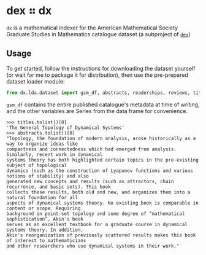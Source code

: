 # dex ⠶ dx

`dx` is a mathematical indexer for the American Mathematical Society Graduate Studies in Mathematics
catalogue dataset (a subproject of [`dex`](https://github.com/lmmx/dex))

## Usage

To get started, follow the instructions for downloading the dataset yourself (or wait for me to
package it for distribution), then use the pre-prepared dataset loader module:

```py
from dx.lda.dataset import gsm_df, abstracts, readerships, reviews, titles
```

`gsm_df` contains the entire published catalogue's metadata at time of writing,
and the other variables are Series from the data frame for convenience.

```
>>> titles.tolist()[0]
'The General Topology of Dynamical Systems'
>>> abstracts.tolist()[0]
"Topology, the foundation of modern analysis, arose historically as a way to organize ideas like
compactness and connectedness which had emerged from analysis. Similarly, recent work in dynamical
systems theory has both highlighted certain topics in the pre-existing subject of topological
dynamics (such as the construction of Lyapunov functions and various notions of stability) and also
generated new concepts and results (such as attractors, chain recurrence, and basic sets). This book
collects these results, both old and new, and organizes them into a natural foundation for all
aspects of dynamical systems theory. No existing book is comparable in content or scope. Requiring
background in point-set topology and some degree of “mathematical sophistication”, Akin's book
serves as an excellent textbook for a graduate course in dynamical systems theory. In addition,
Akin's reorganization of previously scattered results makes this book of interest to mathematicians
and other researchers who use dynamical systems in their work."
```
